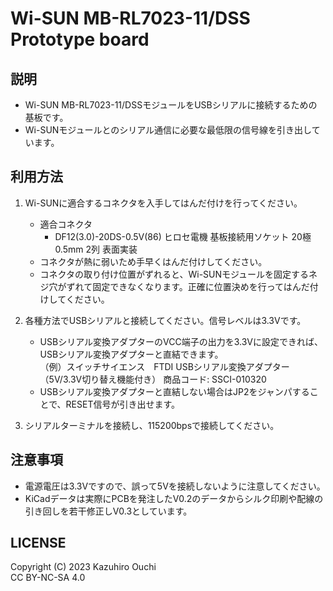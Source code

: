 # Wi-SUN MB-RL7023-11/DSS Prototype board

## 説明
- Wi-SUN MB-RL7023-11/DSSモジュールをUSBシリアルに接続するための基板です。
- Wi-SUNモジュールとのシリアル通信に必要な最低限の信号線を引き出しています。

## 利用方法
1. Wi-SUNに適合するコネクタを入手してはんだ付けを行ってください。
    - 適合コネクタ  
        - DF12(3.0)-20DS-0.5V(86) ヒロセ電機 基板接続用ソケット 20極 0.5mm 2列 表面実装
    - コネクタが熱に弱いため手早くはんだ付けしてください。
    - コネクタの取り付け位置がずれると、Wi-SUNモジュールを固定するネジ穴がずれて固定できなくなります。正確に位置決めを行ってはんだ付けしてください。

1. 各種方法でUSBシリアルと接続してください。信号レベルは3.3Vです。
    - USBシリアル変換アダプターのVCC端子の出力を3.3Vに設定できれば、USBシリアル変換アダプターと直結できます。  
    （例）スイッチサイエンス　FTDI USBシリアル変換アダプター（5V/3.3V切り替え機能付き） 商品コード: SSCI-010320
    - USBシリアル変換アダプターと直結しない場合はJP2をジャンパすることで、RESET信号が引き出せます。

1. シリアルターミナルを接続し、115200bpsで接続してください。

## 注意事項
- 電源電圧は3.3Vですので、誤って5Vを接続しないように注意してください。
- KiCadデータは実際にPCBを発注したV0.2のデータからシルク印刷や配線の引き回しを若干修正しV0.3としています。

## LICENSE
Copyright (C) 2023 Kazuhiro Ouchi  
CC BY-NC-SA 4.0
